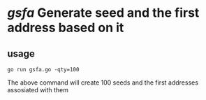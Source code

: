 # _gsfa_ Generate seed and the first address based on it

## usage 

```
go run gsfa.go -qty=100
```

The above command will create 100 seeds and the first addresses assosiated with them